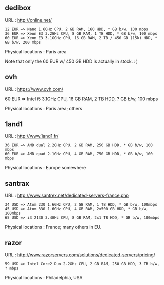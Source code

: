 dedibox
-------

URL : http://online.net/

    12 EUR => Nano 1.6GHz CPU, 2 GB RAM, 160 HDD, * GB b/w, 100 mbps
    36 EUR => Xeon E3 3.2GHz CPU, 8 GB RAM, 1 TB HDD, * GB b/w, 100 mbps
    60 EUR => Xeon E3 3.1GGHz CPU, 16 GB RAM, 2 TB / 450 GB (15k) HDD, * GB b/w, 200 mbps

Physical locations : Paris area

Note that only the 60 EUR w/ 450 GB HDD is actually in stock. :(

ovh
---

URL : https://www.ovh.com/

   60 EUR => Intel i5 3.1GHz CPU, 16 GB RAM, 2 TB HDD, ? GB b/w, 100 mbps

Physical locations : Paris area; others

1and1
-----

URL : http://www.1and1.fr/

    36 EUR => AMD dual 2.2GHz CPU, 2 GB RAM, 250 GB HDD, * GB b/w, 100 mbps
    60 EUR => AMD quad 2.1GHz CPU, 4 GB RAM, 750 GB HDD, * GB b/w, 100 mbps

Physical locations : Europe somewhere

santrax
-------

URL : http://www.santrex.net/dedicated-servers-france.php

    34 USD => Atom 230 1.6GHz CPU, 2 GB RAM, 1 TB HDD, * GB b/w, 100mbps
    45 USD => Atom 330 1.6GHz CPU, 4 GB RAM, 2x500 GB HDD, * GB b/w, 100mbps
    65 USD => i3 2130 3.4GHz CPU, 8 GB RAM, 2x1 TB HDD, * GB b/w, 100mbps

Physical locations : France; many others in EU.

razor
-----

URL : http://www.razorservers.com/solutions/dedicated-servers/pricing/

    59 USD => Intel Core2 Duo 2.2GHz CPU, 2 GB RAM, 250 GB HDD, 3 TB b/w, ? mbps

Physical locations : Philadelphia, USA


